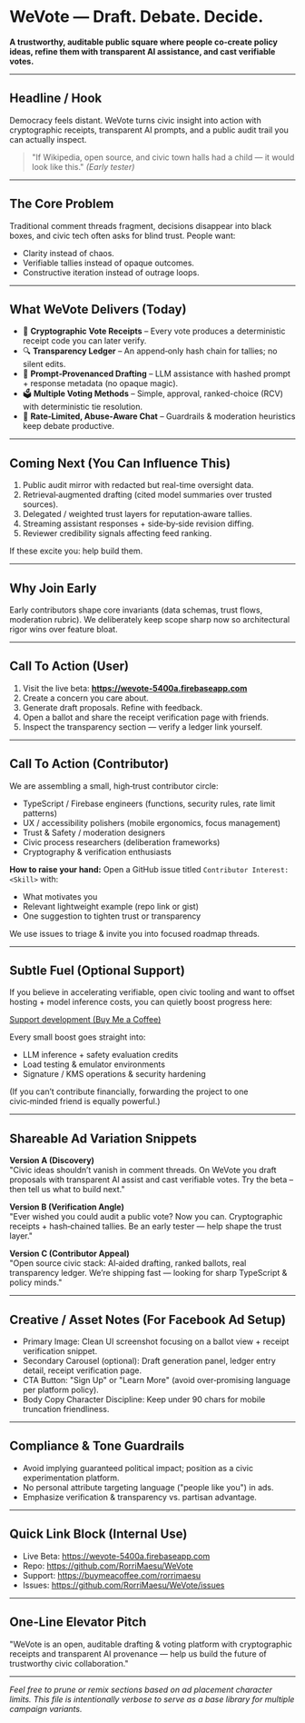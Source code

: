# WeVote — Draft. Debate. Decide.

**A trustworthy, auditable public square where people co‑create policy ideas, refine them with transparent AI assistance, and cast verifiable votes.**

---
## Headline / Hook
Democracy feels distant. WeVote turns civic insight into action with cryptographic receipts, transparent AI prompts, and a public audit trail you can actually inspect.

> "If Wikipedia, open source, and civic town halls had a child — it would look like this."  *(Early tester)*

---
## The Core Problem
Traditional comment threads fragment, decisions disappear into black boxes, and civic tech often asks for blind trust. People want:
- Clarity instead of chaos.
- Verifiable tallies instead of opaque outcomes.
- Constructive iteration instead of outrage loops.

---
## What WeVote Delivers (Today)
- 🔐 **Cryptographic Vote Receipts** – Every vote produces a deterministic receipt code you can later verify.
- 🔍 **Transparency Ledger** – An append‑only hash chain for tallies; no silent edits.
- 🧠 **Prompt‑Provenanced Drafting** – LLM assistance with hashed prompt + response metadata (no opaque magic).
- 🗳️ **Multiple Voting Methods** – Simple, approval, ranked-choice (RCV) with deterministic tie resolution.
- 🧪 **Rate‑Limited, Abuse‑Aware Chat** – Guardrails & moderation heuristics keep debate productive.

---
## Coming Next (You Can Influence This)
1. Public audit mirror with redacted but real-time oversight data.
2. Retrieval‑augmented drafting (cited model summaries over trusted sources).
3. Delegated / weighted trust layers for reputation‑aware tallies.
4. Streaming assistant responses + side‑by‑side revision diffing.
5. Reviewer credibility signals affecting feed ranking.

If these excite you: help build them.

---
## Why Join Early
Early contributors shape core invariants (data schemas, trust flows, moderation rubric). We deliberately keep scope sharp now so architectural rigor wins over feature bloat.

---
## Call To Action (User)
1. Visit the live beta: **https://wevote-5400a.firebaseapp.com**
2. Create a concern you care about.
3. Generate draft proposals. Refine with feedback.
4. Open a ballot and share the receipt verification page with friends.
5. Inspect the transparency section — verify a ledger link yourself.

---
## Call To Action (Contributor)
We are assembling a small, high‑trust contributor circle:
- TypeScript / Firebase engineers (functions, security rules, rate limit patterns)
- UX / accessibility polishers (mobile ergonomics, focus management)
- Trust & Safety / moderation designers
- Civic process researchers (deliberation frameworks)
- Cryptography & verification enthusiasts

**How to raise your hand:**
Open a GitHub issue titled `Contributor Interest: <Skill>` with:
- What motivates you
- Relevant lightweight example (repo link or gist)
- One suggestion to tighten trust or transparency

We use issues to triage & invite you into focused roadmap threads.

---
## Subtle Fuel (Optional Support)
If you believe in accelerating verifiable, open civic tooling and want to offset hosting + model inference costs, you can quietly boost progress here:

[Support development (Buy Me a Coffee)](https://buymeacoffee.com/rorrimaesu)

Every small boost goes straight into:
- LLM inference + safety evaluation credits
- Load testing & emulator environments
- Signature / KMS operations & security hardening

(If you can’t contribute financially, forwarding the project to one civic‑minded friend is equally powerful.)

---
## Shareable Ad Variation Snippets
**Version A (Discovery)**  
"Civic ideas shouldn’t vanish in comment threads. On WeVote you draft proposals with transparent AI assist and cast verifiable votes. Try the beta – then tell us what to build next."

**Version B (Verification Angle)**  
"Ever wished you could audit a public vote? Now you can. Cryptographic receipts + hash‑chained tallies. Be an early tester — help shape the trust layer."

**Version C (Contributor Appeal)**  
"Open source civic stack: AI‑aided drafting, ranked ballots, real transparency ledger. We’re shipping fast — looking for sharp TypeScript & policy minds."

---
## Creative / Asset Notes (For Facebook Ad Setup)
- Primary Image: Clean UI screenshot focusing on a ballot view + receipt verification snippet.
- Secondary Carousel (optional): Draft generation panel, ledger entry detail, receipt verification page.
- CTA Button: "Sign Up" or "Learn More" (avoid over‑promising language per platform policy).
- Body Copy Character Discipline: Keep under 90 chars for mobile truncation friendliness.

---
## Compliance & Tone Guardrails
- Avoid implying guaranteed political impact; position as a civic experimentation platform.
- No personal attribute targeting language ("people like you") in ads.
- Emphasize verification & transparency vs. partisan advantage.

---
## Quick Link Block (Internal Use)
- Live Beta: https://wevote-5400a.firebaseapp.com
- Repo: https://github.com/RorriMaesu/WeVote
- Support: https://buymeacoffee.com/rorrimaesu
- Issues: https://github.com/RorriMaesu/WeVote/issues

---
## One-Line Elevator Pitch
"WeVote is an open, auditable drafting & voting platform with cryptographic receipts and transparent AI provenance — help us build the future of trustworthy civic collaboration."

---
*Feel free to prune or remix sections based on ad placement character limits. This file is intentionally verbose to serve as a base library for multiple campaign variants.*
